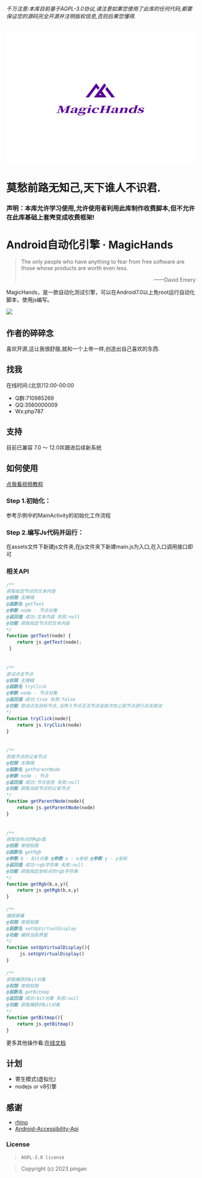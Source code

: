 ###### 千万注意:本库目前基于AGPL-3.0协议,请注意如果您使用了此库的任何代码,都要保证您的源码完全开源并注明版权信息,否则后果您懂得.
<img src="👻/ico.png" alt="Image" width="500" height="350" > 

# 莫愁前路无知己,天下谁人不识君.

### 声明：本库允许学习使用,允许使用者利用此库制作收费脚本,但不允许在此库基础上套壳变成收费框架!

# Android自动化引擎 · MagicHands

> The only people who have anything to fear from free software are those whose products are worth even less. 
>
> <p align="right">——David Emery</p>

MagicHands，是一款自动化测试引擎，可以在Android7.0以上免root运行自动化脚本，使用js编写。

![](https://img.shields.io/badge/language-java-brightgreen.svg)


## 作者的碎碎念

喜欢开源,这让我很舒服,就和一个上帝一样,创造出自己喜欢的东西.


## 找我
在线时间:(北京)12:00-00:00
- Q群:710985269
- QQ:3560000009
- Wx:php787 

## 支持

目前已兼容 7.0 ～ 12.0并跟进后续新系统

## 如何使用

[点我看视频教程](https://www.bilibili.com/video/BV14h4y1y7YK/?spm_id_from=333.999.0.0)

### Step 1.初始化：

参考示例中的MainActivity的初始化工作流程

### Step 2.编写Js代码并运行：

在assets文件下新建js文件夹,在js文件夹下新建main.js为入口,在入口调用接口即可



### 相关API

```JavaScript
/**
获取给定节点的文本内容
@权限 无障碍
@函数名 getText
@参数 node - 节点对象
@返回值 成功:文本内容 失败:null
@功能 获取给定节点的文本内容
*/
function getText(node) {
    return js.getText(node);
 }

 
/**
尝试点击节点
@权限 无障碍
@函数名 tryClick
@参数 node - 节点对象
@返回值 成功:true 失败:false
@功能 尝试点击目标节点,当传入节点无法节点会依次向上层节点进行点击尝试
*/
function tryClick(node){
    return js.tryClick(node)
}


/**
获取节点的父亲节点
@权限 无障碍
@函数名 getParentNode
@参数 node - 节点
@返回值 成功:节点信息 失败:null
@功能 获取当前节点的父亲节点
*/
function getParentNode(node){
    return js.getParentNode(node)
}


/**
获取坐标点的Rgb值
@权限 常规权限
@函数名 getRgb
@参数 b - Bit对象 @参数 x - x坐标 @参数 y - y坐标
@返回值 成功:rgb字符串 失败:null
@功能 获取指定坐标点的rgb字符串
*/
function getRgb(b,x,y){
    return js.getRgb(b,x,y)
}

/**
捕获屏幕
@权限 常规权限
@函数名 setUpVirtualDisplay
@功能 捕获当前界面
*/
function setUpVirtualDisplay(){
     js.setUpVirtualDisplay()
}

/**
获取捕获的bit对象
@权限 常规权限
@函数名 getBitmap
@返回值 成功:bit对象 失败:null
@功能 获取捕获的bit对象
*/
function getBitmap(){
    return js.getBitmap()
}

```

更多其他操作看:[在线文档](https://pingaa.gitee.io/magichands)



## 计划

 - 寄生模式(虚拟化)
 - nodejs or v8引擎

## 感谢

- [rhino](https://github.com/mozilla/rhino)
- [Android-Accessibility-Api](https://github.com/Vove7/Android-Accessibility-Api)

### License

> ```
> AGPL-3.0 license
> ```

>Copyright (c) 2023 pingan
